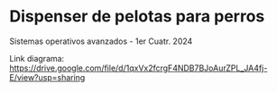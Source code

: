 # Dispenser de pelotas para perros
Sistemas operativos avanzados - 1er Cuatr. 2024

Link diagrama:
https://drive.google.com/file/d/1qxVx2fcrgF4NDB7BJoAurZPL_JA4fj-E/view?usp=sharing
